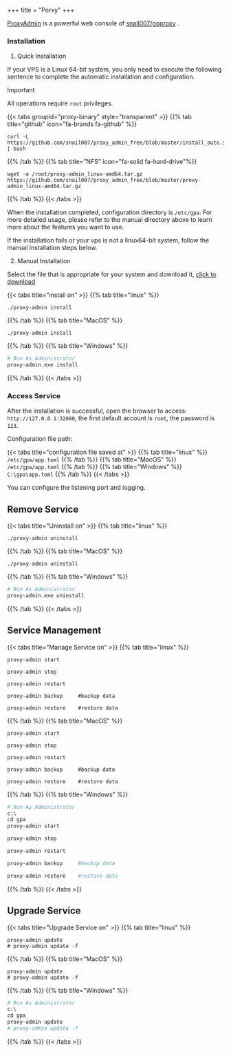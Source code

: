 +++
title = "Porxy"
+++

 [ProxyAdmin](https://www.goproxy.win/) is a powerful web console of [snail007/goproxy](https://github.com/snail007/goproxy) .



### Installation
1. Quick Installation

If your VPS is a Linux 64-bit system, you only need to execute the following sentence to complete the automatic installation and configuration.

> [!IMPORTANT]
> All operations require `root` privileges.

{{< tabs groupid="proxy-binary" style="transparent" >}}
{{% tab title="github" icon="fa-brands fa-github" %}}
```shell
curl -L https://github.com/snail007/proxy_admin_free/blob/master/install_auto.sh | bash  
```
{{% /tab %}}
{{% tab title="NFS" icon="fa-solid fa-hard-drive"%}}
```shell
wget -o /root/proxy-admin_linux-amd64.tar.gz https://github.com/snail007/proxy_admin_free/blob/master/proxy-admin_linux-amd64.tar.gz
```
{{% /tab %}}
{{< /tabs >}}


When the installation completed, configuration directory is `/etc/gpa`. For more detailed usage, please refer to the manual directory above to learn more about the features you want to use.

If the installation fails or your vps is not a linux64-bit system, follow the manual installation steps below.
  
2. Manual Installation

Select the file that is appropriate for your system and download it, [click to download](https://github.com/snail007/proxy_admin_free/releases)

{{< tabs title="install on" >}}
{{% tab title="linux" %}}
```shell
./proxy-admin install
```
{{% /tab %}}
{{% tab title="MacOS" %}}
```shell
./proxy-admin install
```
{{% /tab %}}
{{% tab title="Windows" %}}
```bash
# Run As Administrator 
proxy-admin.exe install
```
{{% /tab %}}
{{< /tabs >}}



### Access Service

After the installation is successful, open the browser to access: `http://127.0.0.1:32080`, the first default account is `root`, the password is `123`.

Configuration file path:

{{< tabs title="configuration file saved at" >}}
{{% tab title="linux" %}}
`/etc/gpa/app.toml`
{{% /tab %}}
{{% tab title="MacOS" %}}
`/etc/gpa/app.toml`
{{% /tab %}}
{{% tab title="Windows" %}}
 `C:\gpa\app.toml`
{{% /tab %}}
{{< /tabs >}}

You can configure the listening port and logging.

## Remove Service

{{< tabs title="Uninstall on" >}}
{{% tab title="linux" %}}
```shell
./proxy-admin uninstall
```
{{% /tab %}}
{{% tab title="MacOS" %}}
```shell
./proxy-admin uninstall
```
{{% /tab %}}
{{% tab title="Windows" %}}
```bash
# Run As Administrator 
proxy-admin.exe uninstall
```
{{% /tab %}}
{{< /tabs >}}


## Service Management

{{< tabs title="Manage Service on" >}}
{{% tab title="linux" %}}
```shell
proxy-admin start

proxy-admin stop

proxy-admin restart

proxy-admin backup     #backup data

proxy-admin restore    #restore data
```
{{% /tab %}}
{{% tab title="MacOS" %}}
```shell
proxy-admin start

proxy-admin stop

proxy-admin restart

proxy-admin backup     #backup data

proxy-admin restore    #restore data
```
{{% /tab %}}
{{% tab title="Windows" %}}
```bash
# Run As Administrator 
c:\
cd gpa
proxy-admin start

proxy-admin stop

proxy-admin restart

proxy-admin backup     #backup data

proxy-admin restore    #restore data
```
{{% /tab %}}
{{< /tabs >}}


## Upgrade Service

{{< tabs title="Upgrade Service on" >}}
{{% tab title="linux" %}}
```shell
proxy-admin update
# proxy-admin update -f
```
{{% /tab %}}
{{% tab title="MacOS" %}}
```shell
proxy-admin update
# proxy-admin update -f
```
{{% /tab %}}
{{% tab title="Windows" %}}
```bash
# Run As Administrator 
c:\
cd gpa
proxy-admin update
# proxy-admin update -f
```
{{% /tab %}}
{{< /tabs >}}

